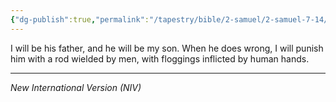 ```yaml
---
{"dg-publish":true,"permalink":"/tapestry/bible/2-samuel/2-samuel-7-14/","title":"2 Samuel 7:14","tags":["bible-verse","bible-verse"],"dgHomeLink":true,"dgShowLocalGraph":true,"dgEnableSearch":true}
---
```


 I will be his father, and he will be my son. When he does wrong, I will punish him with a rod wielded by men, with floggings inflicted by human hands.

---
*New International Version (NIV)*